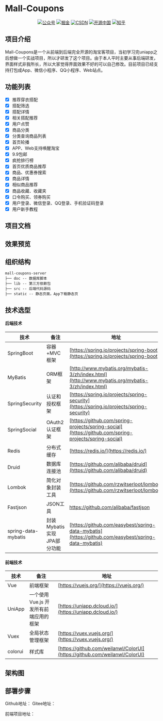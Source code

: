 # Mall-Coupons

<p align="center">
  <a href="#微信公众号"><img src="https://img.shields.io/badge/公众号-贝塔学JAVA-blue.svg" alt="公众号"></a>
  <a href="https://juejin.cn/user/2779199782521693"><img src="https://img.shields.io/badge/juejin-掘金-yellow.svg" alt="掘金"></a>
  <a href="https://blog.csdn.net/asdewq380303318"><img src="https://img.shields.io/badge/csdn-CSDN-red.svg" alt="CSDN"></a>
  <a href="https://my.oschina.net/u/3230120"><img src="https://img.shields.io/badge/oschina-开源中国-green" alt="开源中国"></a>
  <a href="https://www.zhihu.com/people/huaan9527-57/posts"><img src="https://img.shields.io/badge/zhihu-知乎-purple" alt="知乎"></a>
</p>

## 项目介绍
Mall-Coupons是一个从前端到后端完全开源的淘宝客项目，当初学习完uniapp之后想做一个实战项目，所以才研发了这个项目。由于本人平时主要从事后端研发，界面样式非我所长，所以大家觉得界面效果不好的可以自己修改。目前项目已经支持打包成App、微信小程序、QQ小程序、Web站点。

## 功能列表
- [x] 推荐穿衣搭配
- [x] 搭配筛选
- [x] 搭配详情
- [x] 相关搭配推荐
- [x] 用户点赞
- [x] 商品分类
- [x] 分类查询商品列表
- [x] 首页轮播
- [x] APP、Web支持唤醒淘宝
- [x] 9.9包邮
- [x] 疯抢排行榜
- [x] 首页优质商品推荐
- [x] 商品、优惠券搜索
- [x] 商品详情
- [x] 相似商品推荐
- [x] 商品收藏、收藏夹
- [x] 口令购买、领券购买
- [x] 用户登录、微信登录、QQ登录、手机验证码登录
- [x] 用户新手教程

## 项目文档



## 效果预览





## 组织结构

```
mall-coupons-server
├── doc -- 数据库脚本
├── lib -- 第三方依赖包
├── src -- 后端代码源码
├── static -- 静态页面，App下载静态页
```

## 技术选型

#### 后端技术
|  技术   | 备注  | 地址  |
|  ----  | ----  |----  |
| SpringBoot  | 容器+MVC框架 | [https://spring.io/projects/spring-boot](https://spring.io/projects/spring-boot) |
| MyBatis  | 	ORM框架 | [http://www.mybatis.org/mybatis-3/zh/index.html](http://www.mybatis.org/mybatis-3/zh/index.html) |
| SpringSecurity  | 认证和授权框架 | [https://spring.io/projects/spring-security](https://spring.io/projects/spring-security) |
| SpringSocial  | OAuth2认证框架 | [https://github.com/spring-projects/spring-social](https://github.com/spring-projects/spring-social) |
| Redis  | 分布式缓存 | [https://redis.io/](https://redis.io/) |
| Druid  | 数据库连接池 | [https://github.com/alibaba/druid](https://github.com/alibaba/druid) |
| Lombok  | 简化对象封装工具 | [https://github.com/rzwitserloot/lombok](https://github.com/rzwitserloot/lombok) |
| Fastjson  | JSON工具 | https://github.com/alibaba/fastjson |
| spring-data-mybatis  | 封装Mybatis实现JPA部分功能 | [https://github.com/easybest/spring-data-mybatis](https://github.com/easybest/spring-data-mybatis) |

#### 前端技术
|  技术   | 备注  | 地址  |
|  ----  | ----  |----  |
| Vue  | 前端框架 | [https://vuejs.org/](https://vuejs.org/) |
| UniApp | 一个使用 Vue.js 开发所有前端应用的框架 | [https://uniapp.dcloud.io/](https://uniapp.dcloud.io/) |
| Vuex | 全局状态管理框架 | [https://vuex.vuejs.org/](https://vuex.vuejs.org/) |
| colorui | 样式库 | [https://github.com/weilanwl/ColorUI](https://github.com/weilanwl/ColorUI) |

## 架构图


## 部署步骤

Github地址：
Gitee地址：

前端项目地址：





